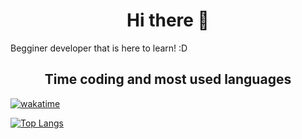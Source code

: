 <h1 align=center> Hi there 👋 </h1>
Begginer developer that is here to learn! :D

<h2 align=center> Time coding and most used languages</h2>

[![wakatime](https://wakatime.com/badge/user/9292469a-499a-4717-95fa-44a897b83788.svg)](https://wakatime.com/@9292469a-499a-4717-95fa-44a897b83788)

[![Top Langs](https://github-readme-stats.vercel.app/api/top-langs/?username=enzoglopez&layout=donut-vertical&theme=merko)](https://github.com/anuraghazra/github-readme-stats)
